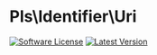 # Pls\Identifier\Uri
[![Software License](https://img.shields.io/badge/license-MIT-brightgreen.svg?style=flat-square)](https://github.com/PHP-library-standards/identifier-uri/blob/master/LICENSE)
[![Latest Version](https://img.shields.io/github/release/PHP-library-standards/identifier-uri.svg?style=flat-square)](https://github.com/PHP-library-standards/identifier-uri/releases)
